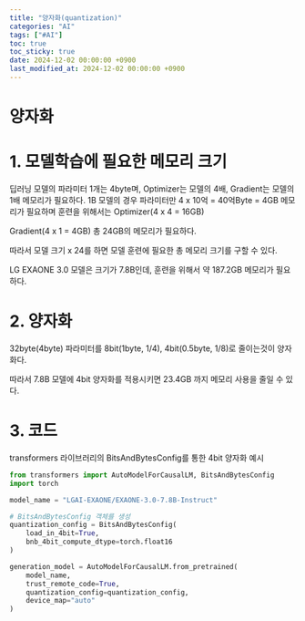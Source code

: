 ```yaml
---
title: "양자화(quantization)"
categories: "AI"
tags: ["#AI"]
toc: true
toc_sticky: true
date: 2024-12-02 00:00:00 +0900
last_modified_at: 2024-12-02 00:00:00 +0900
---
```

# 양자화

# 1. 모델학습에 필요한 메모리 크기

딥러닝 모델의 파라미터 1개는 4byte며, Optimizer는 모델의 4배, Gradient는 모델의 1배 메모리가 필요하다.
1B 모델의 경우 파라미터만 4 x 10억 = 40억Byte = 4GB 메모리가 필요하며 훈련을 위해서는
Optimizer(4 x 4 = 16GB)

Gradient(4 x 1 = 4GB)
총 24GB의 메모리가 필요하다.

따라서 모델 크기 x 24를 하면 모델 훈련에 필요한 총 메모리 크기를 구할 수 있다.

LG EXAONE 3.0 모델은 크기가 7.8B인데, 훈련을 위해서 약 187.2GB 메모리가 필요하다.

# 2. 양자화

32byte(4byte) 파라미터를 8bit(1byte, 1/4), 4bit(0.5byte, 1/8)로 줄이는것이 양자화다.

따라서 7.8B 모델에 4bit 양자화를 적용시키면 23.4GB 까지 메모리 사용을 줄일 수 있다.

# 3. 코드

transformers 라이브러리의 BitsAndBytesConfig를 통한 4bit 양자화 예시

```python
from transformers import AutoModelForCausalLM, BitsAndBytesConfig
import torch

model_name = "LGAI-EXAONE/EXAONE-3.0-7.8B-Instruct"

# BitsAndBytesConfig 객체를 생성
quantization_config = BitsAndBytesConfig(
	load_in_4bit=True,
	bnb_4bit_compute_dtype=torch.float16
)

generation_model = AutoModelForCausalLM.from_pretrained(
	model_name,
	trust_remote_code=True,
	quantization_config=quantization_config,
	device_map="auto"
)
```